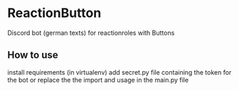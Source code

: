 # ReactionButton

Discord bot (german texts) for reactionroles with Buttons

## How to use

install requirements (in virtualenv)
add secret.py file containing the token for the bot or replace the the import and usage in the main.py file


